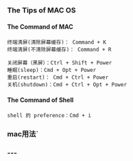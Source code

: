 ### The Tips of MAC OS

#### The Command of MAC

	终端清屏(清除屏幕缓存)： Command + K
	终端清屏(不清除屏幕缓存)： Command + R

    关闭屏幕（黑屏）：Ctrl + Shift + Power
    睡眠(sleep)：Cmd + Opt + Power
    重启(restart)： Cmd + Ctrl + Power
    关机(shutdown)：Cmd + Ctrl + Opt + Power

#### The Command of Shell
    
    shell 的 preference：Cmd + i

### mac用法`
### ---
